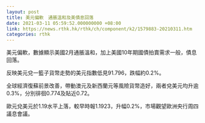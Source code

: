 ```yaml
---
layout: post
title: 美元偏軟　通脹溫和及美債息回落
date: 2021-03-11 05:59:52.000000000 +08:00
link: https://news.rthk.hk/rthk/ch/component/k2/1579883-20210311.htm
categories: rthk
---
```


美元偏軟，數據顯示美國2月通脹溫和，加上美國10年期國債拍賣需求一般，債息回落。

反映美元兌一籃子貨幣走勢的美元指數低見91.796，跌幅約0.2%。

全球經濟復蘇前景改善，帶動澳元及新西蘭元等風險貨幣造好，兩者兌美元均升逾0.3%，分別徘徊0.774及貼近0.72。

歐元兌美元於1.19水平上落，較早時報1.1923，升幅0.2%，市場觀望歐洲央行周四議息會議。
